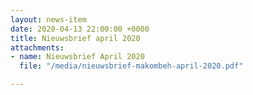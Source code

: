 ```yaml
---
layout: news-item
date: 2020-04-13 22:00:00 +0000
title: Nieuwsbrief april 2020
attachments:
- name: Nieuwsbrief April 2020
  file: "/media/nieuwsbrief-makombeh-april-2020.pdf"

---
```

